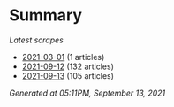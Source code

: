# Summary
*Latest scrapes*
* [2021-03-01](https://github.com/nuuuwan/news_lk/blob/data/news_lk.2021-03-01.json) (1 articles)
* [2021-09-12](https://github.com/nuuuwan/news_lk/blob/data/news_lk.2021-09-12.json) (132 articles)
* [2021-09-13](https://github.com/nuuuwan/news_lk/blob/data/news_lk.2021-09-13.json) (105 articles)

*Generated at 05:11PM, September 13, 2021*